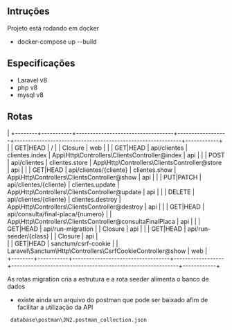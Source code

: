 

## Intruções

Projeto está rodando em docker

 - docker-compose up --build

## Especificações

 - Laravel v8
 - php v8
 - mysql v8


## Rotas

|
+--------+-----------+-----------------------------------+------------------+------------------------------------------------------------+------------+
|        | GET|HEAD  | /                                 |                  | Closure                                                    | web        |
|        | GET|HEAD  | api/clientes                      | clientes.index   | App\Http\Controllers\ClientsController@index               | api        |
|        | POST      | api/clientes                      | clientes.store   | App\Http\Controllers\ClientsController@store               | api        |
|        | GET|HEAD  | api/clientes/{cliente}            | clientes.show    | App\Http\Controllers\ClientsController@show                | api        |
|        | PUT|PATCH | api/clientes/{cliente}            | clientes.update  | App\Http\Controllers\ClientsController@update              | api        |
|        | DELETE    | api/clientes/{cliente}            | clientes.destroy | App\Http\Controllers\ClientsController@destroy             | api        |
|        | GET|HEAD  | api/consulta/final-placa/{numero} |                  | App\Http\Controllers\ClientsController@consultaFinalPlaca  | api        |
|        | GET|HEAD  | api/run-migration                 |                  | Closure                                                    | api        |
|        | GET|HEAD  | api/run-seeder/{class}            |                  | Closure                                                    | api        |       
|        | GET|HEAD  | sanctum/csrf-cookie               |                  | Laravel\Sanctum\Http\Controllers\CsrfCookieController@show | web        |       
+--------+-----------+-----------------------------------+------------------+------------------------------------------------------------+------------+

As rotas migration cria a estrutura e a rota seeder alimenta o banco de dados



 - existe ainda um arquivo do postman que pode ser baixado afim de facilitar a utilização da API
``` diff
 database\postman\JN2.postman_collection.json
 ```